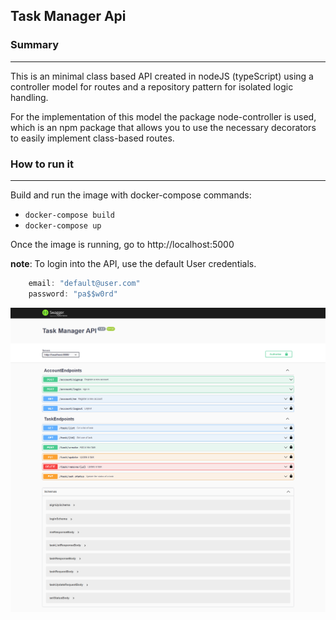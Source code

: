 ## Task Manager Api

### Summary
<hr>

This is an minimal class based API created in nodeJS (typeScript) using a controller model for routes and a repository pattern for isolated logic handling.

For the implementation of this model the package node-controller is used, which is an npm package that allows you to use the necessary decorators to easily implement class-based routes.


### How to run it
<hr>
Build and run the image with docker-compose commands:

 - `docker-compose build`
 - `docker-compose up`

Once the image is running, go to http://localhost:5000

**note**: To login into the API, use the default User credentials.

```Javascript
    email: "default@user.com"
    password: "pa$$w0rd"
```

![img.png](img.png)